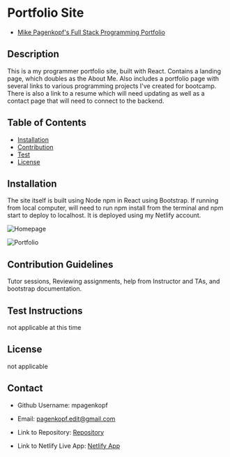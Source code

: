 # Portfolio Site

* [Mike Pagenkopf's Full Stack Programming Portfolio](https://mjpagenkopf-programming-portfolio.netlify.app/)

## Description

This is a my programmer portfolio site, built with React. Contains a landing page, which doubles as the About Me. Also includes a portfolio page with several links to various programming projects I've created for bootcamp. There is also a link to a resume which will need updating as well as a contact page that will need to connect to the backend.

## Table of Contents

* [Installation](#Install)
* [Contribution](#Contribution-Guidelines)
* [Test](#Test-Instructions)
* [License](#License)

## Installation

The site itself is built using Node npm in React using Bootstrap. If running from local computer, will need to run npm install from the terminal and npm start to deploy to localhost. It is deployed using my Netlify account.

![Homepage](./src/components/images/homepage.png)

![Portfolio](./src/components/images/projects.png)

## Contribution Guidelines

Tutor sessions, Reviewing assignments, help from Instructor and TAs, and bootstrap documentation.

## Test Instructions

not applicable at this time

## License

not applicable

## Contact

* Github Username: mpagenkopf

* Email: pagenkopf.edit@gmail.com

* Link to Repository: [Repository](https://github.com/mjpagenkopf/react_portfolio)

* Link to Netlify Live App: [Netlify App](https://pagenkopf-portfolio.netlify.app)